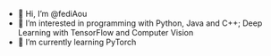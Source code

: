 - 👋 Hi, I’m @fediAou
- 👀 I’m interested in programming with Python, Java and C++; Deep Learning with TensorFlow and Computer Vision 
- 🌱 I’m currently learning PyTorch

<!---
fediAou/fediAou is a ✨ special ✨ repository because its `README.md` (this file) appears on your GitHub profile.
You can click the Preview link to take a look at your changes.
--->
